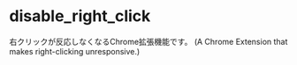 # disable_right_click
右クリックが反応しなくなるChrome拡張機能です。 (A Chrome Extension that makes right-clicking unresponsive.)
